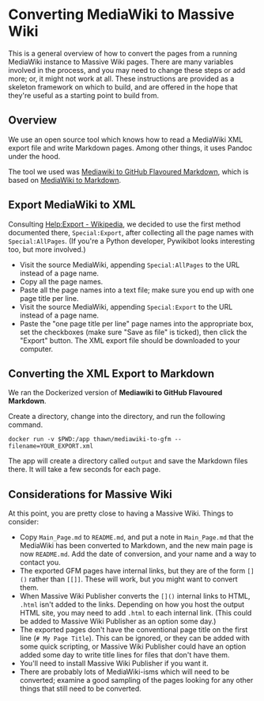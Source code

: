 # Converting MediaWiki to Massive Wiki

This is a general overview of how to convert the pages from a running MediaWiki instance to Massive Wiki pages. There are many variables involved in the process, and you may need to change these steps or add more; or, it might not work at all. These instructions are provided as a skeleton framework on which to build, and are offered in the hope that they're useful as a starting point to build from.

## Overview

We use an open source tool which knows how to read a MediaWiki XML export file and write Markdown pages. Among other things, it uses Pandoc under the hood.

The tool we used was [Mediawiki to GitHub Flavoured Markdown](https://github.com/outofcontrol/mediawiki-to-gfm), which is based on [MediaWiki to Markdown](https://github.com/philipashlock/mediawiki-to-markdown).

## Export MediaWiki to XML

Consulting [Help:Export - Wikipedia](https://en.wikipedia.org/wiki/Help:Export), we decided to use the first method documented there, `Special:Export`, after collecting all the page names with `Special:AllPages`. (If you're a Python developer, Pywikibot looks interesting too, but more involved.)

- Visit the source MediaWiki, appending `Special:AllPages` to the URL instead of a page name.
- Copy all the page names.
- Paste all the page names into a text file; make sure you end up with one page title per line.
- Visit the source MediaWiki, appending `Special:Export` to the URL instead of a page name.
- Paste the "one page title per line" page names into the appropriate box, set the checkboxes (make sure "Save as file" is ticked), then click the "Export" button. The XML export file should be downloaded to your computer.

## Converting the XML Export to Markdown

We ran the Dockerized version of **Mediawiki to GitHub Flavoured Markdown**.

Create a directory, change into the directory, and run the following command.

```
docker run -v $PWD:/app thawn/mediawiki-to-gfm --filename=YOUR_EXPORT.xml
```

The app will create a directory called `output` and save the Markdown files there. It will take a few seconds for each page.

## Considerations for Massive Wiki

At this point, you are pretty close to having a Massive Wiki. Things to consider:

- Copy `Main_Page.md` to `README.md`, and put a note in `Main_Page.md` that the MediaWiki has been converted to Markdown, and the new main page is now `README.md`. Add the date of conversion, and your name and a way to contact you.
- The exported GFM pages have internal links, but they are of the form `[]()` rather than `[[]]`. These will work, but you might want to convert them.
- When Massive Wiki Publisher converts the `[]()` internal links to HTML, `.html` isn't added to the links. Depending on how you host the output HTML site, you may need to add `.html` to each internal link. (This could be added to Massive Wiki Publisher as an option some day.)
- The exported pages don't have the conventional page title on the first line (`# My Page Title`). This can be ignored, or they can be added with some quick scripting, or Massive Wiki Publisher could have an option added some day to write title lines for files that don't have them.
- You'll need to install Massive Wiki Publisher if you want it.
- There are probably lots of MediaWiki-isms which will need to be converted; examine a good sampling of the pages looking for any other things that still need to be converted.
